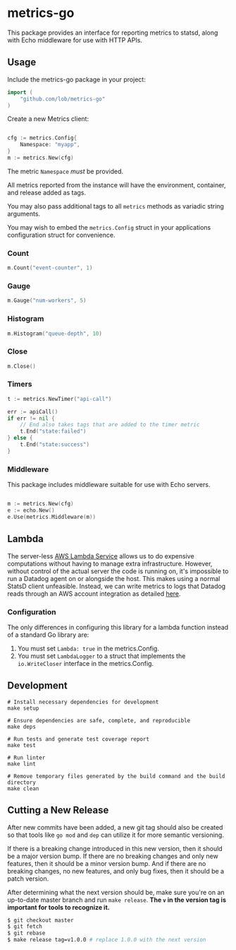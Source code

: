 # metrics-go

This package provides an interface for reporting metrics to statsd,
along with Echo middleware for use with HTTP APIs.

## Usage

Include the metrics-go package in your project:

```go
import (
    "github.com/lob/metrics-go"
)
```

Create a new Metrics client:

```go

cfg := metrics.Config{
    Namespace: "myapp",
}
m := metrics.New(cfg)
```

The metric `Namespace` *must* be provided.

All metrics reported from the instance will have the environment, container, and release added as tags.

You may also pass additional tags to all `metrics` methods as variadic string arguments.

You may wish to embed the `metrics.Config` struct in your applications configuration
struct for convenience.

### Count

```go
m.Count("event-counter", 1)
```

### Gauge
```go
m.Gauge("num-workers", 5)
```

### Histogram

```go
m.Histogram("queue-depth", 10)
```

### Close
```go
m.Close()
```

### Timers

```go
t := metrics.NewTimer("api-call")

err := apiCall()
if err != nil {
    // End also takes tags that are added to the timer metric
    t.End("state:failed")
} else {
    t.End("state:success")
}
```

### Middleware

This package includes middleware suitable for use with Echo servers.

```go

m := metrics.New(cfg)
e := echo.New()
e.Use(metrics.Middleware(m))

```

## Lambda

The server-less [AWS Lambda Service](https://www.datadoghq.com/blog/monitoring-lambda-functions-datadog/) allows us to do expensive computations without having to manage extra infrastructure.
However, without control of the actual server the code is running on, it's impossible to run a Datadog agent on or alongside the host.
This makes using a normal StatsD client unfeasible.
Instead, we can write metrics to logs that Datadog reads through an AWS account integration as detailed [here](https://www.datadoghq.com/blog/monitoring-lambda-functions-datadog/#beyond-standard-metrics).

### Configuration

The only differences in configuring this library for a lambda function instead of a standard Go library are:
1. You must set `Lambda: true` in the metrics.Config.
2. You must set `LambdaLogger` to a struct that implements the `io.WriteCloser` interface in the metrics.Config.

## Development

```
# Install necessary dependencies for development
make setup

# Ensure dependencies are safe, complete, and reproducible
make deps

# Run tests and generate test coverage report
make test

# Run linter
make lint

# Remove temporary files generated by the build command and the build directory
make clean
```
## Cutting a New Release

 After new commits have been added, a new git tag should also be created so that
tools like `go mod` and `dep` can utilize it for more semantic versioning.

 If there is a breaking change introduced in this new version, then it should be
a major version bump. If there are no breaking changes and only new features,
then it should be a minor version bump. And if there are no breaking changes, no
new features, and only bug fixes, then it should be a patch version.

 After determining what the next version should be, make sure you're on an
up-to-date master branch and run `make release`. **The `v` in the version tag is
important for tools to recognize it.**

 ```sh
$ git checkout master
$ git fetch
$ git rebase
$ make release tag=v1.0.0 # replace 1.0.0 with the next version
```
